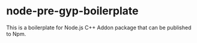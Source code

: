 # node-pre-gyp-boilerplate
This is a boilerplate for Node.js C++ Addon package that can be published to Npm.
